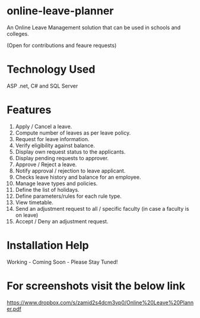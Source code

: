 online-leave-planner
====================

An Online Leave Management solution that can be used in schools and colleges.

(Open for contributions and feaure requests)


Technology Used
===============

ASP .net, C# and SQL Server


Features
========

1.  Apply / Cancel a leave.
2.  Compute number of leaves as per leave policy.
3.  Request for leave information.
4.  Verify eligibility against balance.
5.  Display own request status to the applicants.
6.  Display pending requests to approver.
7.  Approve / Reject a leave.
8.  Notify approval / rejection to leave applicant.
9.  Checks leave history and balance for an employee.
10. Manage leave types and policies.
11. Define the list of holidays.
12. Define parameters/rules for each rule type.
13. View timetable.
14. Send an adjustment request to all / specific faculty (in    case a faculty is on leave)
15. Accept / Deny an adjustment request.


Installation Help
=================

Working - Coming Soon - Please Stay Tuned!


For screenshots visit the below link
====================================

https://www.dropbox.com/s/zamid2s4dcm3vp0/Online%20Leave%20Planner.pdf